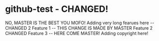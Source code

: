 # github-test - CHANGED!
NO, MASTER IS THE BEST YOU MOFO!
Adding very long fearues here
-- CHANGED 2
Feature 1
-- THIS CHANGE IS MADE BY MASTER
Feature 2
CHANGED
Feature 3
-- HERE COME MASTER!
Adding copyright here!
